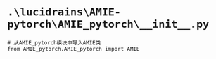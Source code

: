 # `.\lucidrains\AMIE-pytorch\AMIE_pytorch\__init__.py`

```
# 从AMIE_pytorch模块中导入AMIE类
from AMIE_pytorch.AMIE_pytorch import AMIE
```
